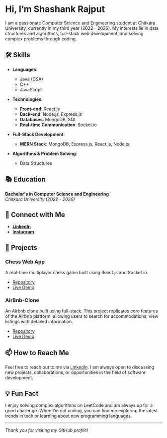 # Hi, I’m Shashank Rajput

I am a passionate Computer Science and Engineering student at Chitkara University, currently in my third year (2022 - 2026). My interests lie in data structures and algorithms, full-stack web development, and solving complex problems through coding.

## 🛠 Skills

- **Languages**:
  - Java (DSA)
  - C++
  - JavaScript

- **Technologies**:
  - **Front-end**: React.js
  - **Back-end**: Node.js, Express.js
  - **Databases**: MongoDB, SQL
  - **Real-time Communication**: Socket.io

- **Full-Stack Development**:
  - **MERN Stack**: MongoDB, Express.js, React.js, Node.js

- **Algorithms & Problem Solving**:
  - Data Structures

## 📚 Education

**Bachelor's in Computer Science and Engineering**  
_Chitkara University (2022 - 2026)_

## 🔗 Connect with Me

- **[LinkedIn](https://www.linkedin.com/in/rajputshashank)**
- **[Instagram](https://www.instagram.com/rajputshashank_/)**

<!-- ## 📈 GitHub Stats

![Shashank's GitHub stats](https://github-readme-stats.vercel.app/api?username=rajputshashank003&show_icons=true&theme=radical)

![Top Langs](https://github-readme-stats.vercel.app/api/top-langs/?username=rajputshashank003&layout=compact&theme=radical) -->

## 🚀 Projects

### Chess Web App
A real-time multiplayer chess game built using React.js and Socket.io.
- [Repository](https://github.com/rajputshashank003/Chess.v.0.2.1)
- [Live Demo](https://chessv.netlify.app/)

### AirBnb-Clone
An Airbnb clone built using full-stack. This project replicates core features of the Airbnb platform, allowing users to search for accommodations, view listings with detailed information.
- [Repository](https://github.com/rajputshashank003/Airbnb-MajorProject)
- [Live Demo](https://1airbnb.vercel.app)

<!-- Add more projects as needed -->

## 📫 How to Reach Me

Feel free to reach out to me via [LinkedIn](https://www.linkedin.com/in/rajputshashank). I am always open to discussing new projects, collaborations, or opportunities in the field of software development.

## 💡 Fun Fact

I enjoy solving complex algorithms on LeetCode and am always up for a good challenge. When I’m not coding, you can find me exploring the latest trends in tech or learning about new programming languages.

---

_Thank you for visiting my GitHub profile!_

<!-- You can add a footer with icons linking to your social profiles or email -->
